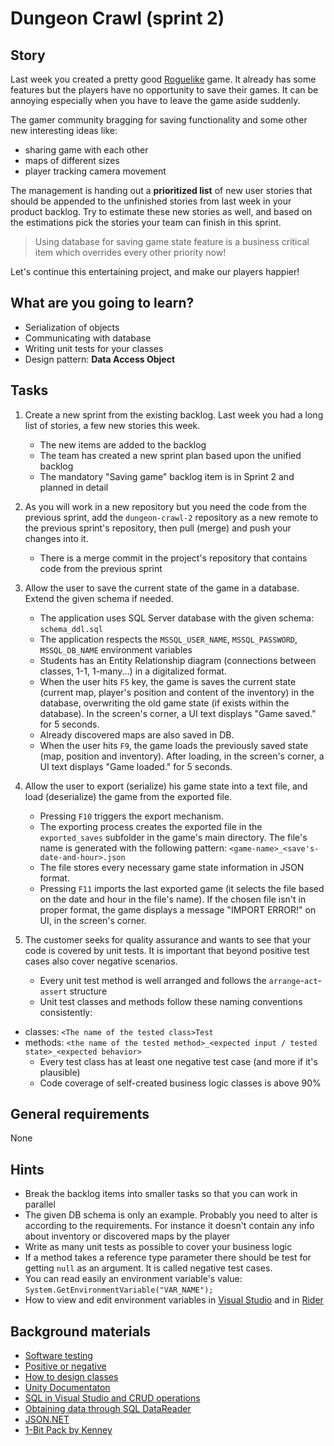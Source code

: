 # Dungeon Crawl (sprint 2)

## Story

Last week you created a pretty good [Roguelike](https://en.wikipedia.org/wiki/Roguelike) game. It already has some features but the players have no opportunity to save their games. It can be annoying especially when you have to leave the game aside suddenly.

The gamer community bragging for saving functionality and some other new interesting ideas like:

- sharing game with each other
- maps of different sizes
- player tracking camera movement

The management is handing out a **prioritized list** of new user stories that should be appended to the unfinished stories from last week in your product backlog. Try to estimate these new stories as well, and based on the estimations pick the stories your team can finish in this sprint.

> Using database for saving game state feature is a business critical item which overrides every other priority now!

Let's continue this entertaining project, and make our players happier!

## What are you going to learn?

- Serialization of objects
- Communicating with database
- Writing unit tests for your classes
- Design pattern: **Data Access Object**

## Tasks

1. Create a new sprint from the existing backlog. Last week you had a long list of stories, a few new stories this week.
    - The new items are added to the backlog
    - The team has created a new sprint plan based upon the unified backlog
    - The mandatory "Saving game" backlog item is in Sprint 2 and planned in detail

2. As you will work in a new repository but you need the code from the previous sprint, add the `dungeon-crawl-2` repository as a new remote to the previous sprint's repository, then pull (merge) and push your changes into it.
    - There is a merge commit in the project's repository that contains code from the previous sprint

3. Allow the user to save the current state of the game in a database. Extend the given schema if needed.
    - The application uses SQL Server database with the given schema: `schema_ddl.sql`
    - The application respects the `MSSQL_USER_NAME`, `MSSQL_PASSWORD`, `MSSQL_DB_NAME` environment variables
    - Students has an Entity Relationship diagram (connections between classes, 1-1, 1-many...) in a digitalized format.
    - When the user hits `F5` key, the game is saves the current state (current map, player's position and content of the inventory) in the database, overwriting the old game state (if exists within the database). In the screen's corner, a UI text displays "Game saved." for 5 seconds.
    - Already discovered maps are also saved in DB.
    - When the user hits `F9`, the game loads the previously saved state (map, position and inventory). After loading, in the screen's corner, a UI text displays "Game loaded." for 5 seconds. 

4. Allow the user to export (serialize) his game state into a text file, and load (deserialize) the game from the exported file.
    - Pressing `F10` triggers the export mechanism.
    - The exporting process creates the exported file in the `exported_saves` subfolder in the game's main directory. The file's name is generated with the following pattern: `<game-name>_<save's-date-and-hour>.json`
    - The file stores every necessary game state information in JSON format.
    - Pressing `F11` imports the last exported game (it selects the file based on the date and hour in the file's name). If the chosen file isn't in proper format, the game displays a message "IMPORT ERROR!" on UI, in the screen's corner.

5. The customer seeks for quality assurance and wants to see that your code is covered by unit tests. It is important that beyond positive test cases also cover negative scenarios.
    - Every unit test method is well arranged and follows the `arrange`-`act`-`assert` structure
    - Unit test classes and methods follow these naming conventions consistently:
- classes: `<The name of the tested class>Test`
- methods: `<the name of the tested method>_<expected input / tested state>_<expected behavior>`
    - Every test class has at least one negative test case (and more if it's plausible)
    - Code coverage of self-created business logic classes is above 90%

## General requirements

None

## Hints

- Break the backlog items into smaller tasks so that you can work in parallel
- The given DB schema is only an example. Probably you need to alter is according to the requirements. For instance it doesn't contain any info about inventory or discovered maps by the player
- Write as many unit tests as possible to cover your business logic
- If a method takes a reference type parameter there should be test for getting `null` as an argument. It is called negative test cases.
- You can read easily an environment variable's value: `System.GetEnvironmentVariable("VAR_NAME");`
- How to view and edit environment variables in [Visual Studio](https://www.tutorialsteacher.com/core/aspnet-core-environment-variable) and in [Rider](https://blog.jetbrains.com/dotnet/2017/08/23/rundebug-configurations-rider/)


## Background materials

- <i class="far fa-exclamation"></i> [Software testing](project/curriculum/materials/pages/general/software-testing.md)
- <i class="far fa-book-open"></i> [Positive or negative](https://stackoverflow.com/questions/8162423)
- <i class="far fa-exclamation"></i> [How to design classes](project/curriculum/materials/pages/csharp/how-to-design-classes.md)
- <i class="far fa-book-open"></i> [Unity Documentaton](https://docs.unity3d.com/Manual/index.html)
- <i class="far fa-exclamation"></i> [SQL in Visual Studio and CRUD operations](https://alexcodetuts.com/2019/04/26/how-to-connect-sql-server-database-using-c-and-perform-crud-operation-part-1/)
- <i class="far fa-exclamation"></i> [Obtaining data through SQL DataReader](https://docs.microsoft.com/en-us/dotnet/framework/data/adonet/retrieving-data-using-a-datareader)
- <i class="far fa-exclamation"></i> [JSON.NET](https://www.newtonsoft.com/json)
- [1-Bit Pack by Kenney](https://kenney.nl/assets/bit-pack)
